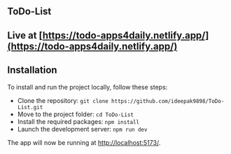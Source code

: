 ## ToDo-List

## Live at [https://todo-apps4daily.netlify.app/](https://todo-apps4daily.netlify.app/)

## Installation

To install and run the project locally, follow these steps:

- Clone the repository: `git clone https://github.com/ideepak9898/ToDo-List.git`
- Move to the project folder: `cd ToDo-List`
- Install the required packages: `npm install`
- Launch the development server: `npm run dev`

The app will now be running at [http://localhost:5173/](http://localhost:5173/).
